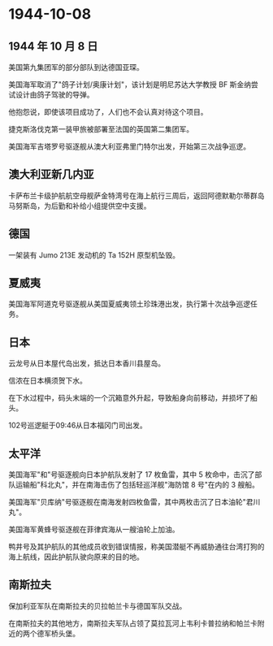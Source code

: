 # 1944-10-08

## 1944 年 10 月 8 日

美国第九集团军的部分部队到达德国亚琛。

美国海军取消了"鸽子计划/奥康计划"，该计划是明尼苏达大学教授 BF
斯金纳尝试设计由鸽子驾驶的导弹。

他抱怨说，即使该项目成功了，人们也不会认真对待这个项目。

捷克斯洛伐克第一装甲旅被部署至法国的英国第二集团军。

美国海军吉塔罗号驱逐舰从澳大利亚弗里门特尔出发，开始第三次战争巡逻。

## 澳大利亚新几内亚

卡萨布兰卡级护航航空母舰萨金特湾号在海上航行三周后，返回阿德默勒尔蒂群岛马努斯岛，为后勤和补给小组提供空中支援。

## 德国

一架装有 Jumo 213E 发动机的 Ta 152H 原型机坠毁。

## 夏威夷

美国海军阿道克号驱逐舰从美国夏威夷领土珍珠港出发，执行第十次战争巡逻任务。

## 日本

云龙号从日本屋代岛出发，抵达日本香川县屋岛。

信浓在日本横须贺下水。

在下水过程中，码头末端的一个沉箱意外升起，导致船身向前移动，并损坏了船头。

102号巡逻艇于09:46从日本福冈门司出发。

## 太平洋

美国海军"和"号驱逐舰向日本护航队发射了 17 枚鱼雷，其中 5
枚命中，击沉了部队运输船"科北丸"，并在南海击伤了包括轻巡洋舰"海防馆 8
号"在内的 3 艘船。

美国海军"贝库纳"号驱逐舰在南海发射四枚鱼雷，其中两枚击沉了日本油轮"君川丸"。

美国海军黄蜂号驱逐舰在菲律宾海从一艘油轮上加油。

鸭井号及其护航队的其他成员收到错误情报，称美国潜艇不再威胁通往台湾打狗的海上航线，因此护航队驶向原来的目的地。

## 南斯拉夫

保加利亚军队在南斯拉夫的贝拉帕兰卡与德国军队交战。

在南斯拉夫的其他地方，南斯拉夫军队占领了莫拉瓦河上韦利卡普拉纳和帕兰卡附近的两个德军桥头堡。

